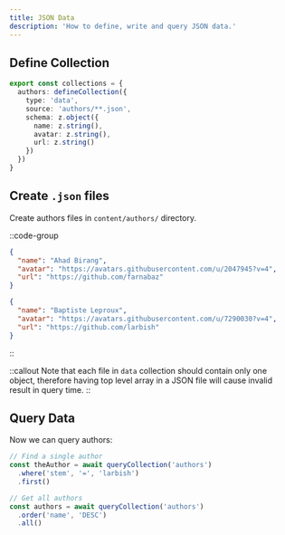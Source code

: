 ```yaml
---
title: JSON Data
description: 'How to define, write and query JSON data.'
---
```


## Define Collection

```ts [content.config.ts]
export const collections = {
  authors: defineCollection({
    type: 'data',
    source: 'authors/**.json',
    schema: z.object({
      name: z.string(),
      avatar: z.string(),
      url: z.string()
    })
  })
}

```

## Create `.json` files

Create authors files in `content/authors/` directory.

::code-group
```json [farnabaz.json]
{
  "name": "Ahad Birang",
  "avatar": "https://avatars.githubusercontent.com/u/2047945?v=4",
  "url": "https://github.com/farnabaz"
}
```


```json [larbish.json]
{
  "name": "Baptiste Leproux",
  "avatar": "https://avatars.githubusercontent.com/u/7290030?v=4",
  "url": "https://github.com/larbish"
}
```
::

::callout
Note that each file in `data` collection should contain only one object, therefore having top level array in a JSON file will cause invalid result in query time.
::

## Query Data

Now we can query authors:

```ts
// Find a single author
const theAuthor = await queryCollection('authors')
  .where('stem', '=', 'larbish')
  .first()

// Get all authors
const authors = await queryCollection('authors')
  .order('name', 'DESC')
  .all()
```